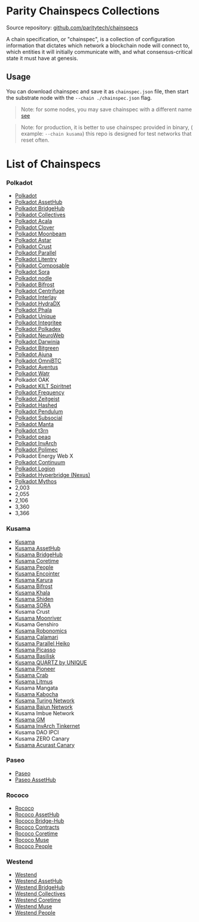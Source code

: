 # Parity Chainspecs Collections

Source repository: [github.com/paritytech/chainspecs](https://github.com/paritytech/chainspecs)

A chain specification, or "chainspec", is a collection of configuration information that dictates which network a blockchain node will connect to, which entities it will initially communicate with, and what consensus-critical state it must have at genesis.

## Usage 
You can download chainspec and save it as `chainspec.json` file, then start the substrate node with the `--chain ./chainspec.json` flag.

> Note: for some nodes, you may save chainspec with a different name [see](https://github.com/PureStake/moonbeam/issues/1104#issuecomment-996787548)

> Note: for production, it is better to use chainspec provided in binary, ( example: `--chain kusama`) this repo is designed for test networks that reset often.

# List of Chainspecs
### Polkadot
- [Polkadot](polkadot/relaychain/chainspec.json)
- [Polkadot AssetHub](polkadot/parachain/asset-hub/chainspec.json)
- [Polkadot BridgeHub](polkadot/parachain/bridge-hub/chainspec.json)
- [Polkadot Collectives](polkadot/parachain/collectives/chainspec.json)
- [Polkadot Acala](polkadot/parachain/acala/chainspec.json)
- [Polkadot Clover](polkadot/parachain/clover/chainspec.json)
- [Polkadot Moonbeam](polkadot/parachain/moonbeam/chainspec.json)
- [Polkadot Astar](polkadot/parachain/astar/chainspec.json)
- [Polkadot Crust](polkadot/parachain/crust/chainspec.json)
- [Polkadot Parallel](polkadot/parachain/parallel/chainspec.json)
- [Polkadot Litentry](polkadot/parachain/litentry/chainspec.json)
- [Polkadot Composable](polkadot/parachain/composable/chainspec.json)
- [Polkadot Sora](polkadot/parachain/sora/chainspec.json)
- [Polkadot nodle](polkadot/parachain/nodle/chainspec.json)
- [Polkadot Bifrost](polkadot/parachain/bifrost/chainspec.json)
- [Polkadot Centrifuge](polkadot/parachain/centrifuge/chainspec.json)
- [Polkadot Interlay](polkadot/parachain/interlay/chainspec.json)
- [Polkadot HydraDX](polkadot/parachain/hydradx/chainspec.json)
- [Polkadot Phala](polkadot/parachain/phala/chainspec.json)
- [Polkadot Unique](polkadot/parachain/unique/chainspec.json)
- [Polkadot Integritee](polkadot/parachain/integritee/chainspec.json)
- [Polkadot Polkadex](polkadot/parachain/polkadex/chainspec.json)
- [Polkadot NeuroWeb](polkadot/parachain/neuroweb/chainspec.json)
- [Polkadot Darwinia](polkadot/parachain/darwinia/chainspec.json)
- [Polkadot Bitgreen](polkadot/parachain/bitgreen/chainspec.json)
- [Polkadot Ajuna](polkadot/parachain/ajuna/chainspec.json)
- [Polkadot OmniBTC](polkadot/parachain/omnibtc/chainspec.json)
- [Polkadot Aventus](polkadot/parachain/aventus/chainspec.json)
- [Polkadot Watr](polkadot/parachain/watr/chainspec.json)
- Polkadot OAK
- [Polkadot KILT Spiritnet](polkadot/parachain/kilt/chainspec.json)
- [Polkadot Frequency](polkadot/parachain/frequency/chainspec.json)
- [Polkadot Zeitgeist](polkadot/parachain/zeitgeist/chainspec.json)
- [Polkadot Hashed](polkadot/parachain/hashed/chainspec.json)
- [Polkadot Pendulum](polkadot/parachain/pendulum/chainspec.json)
- [Polkadot Subsocial](polkadot/parachain/subsocial/chainspec.json)
- [Polkadot Manta](polkadot/parachain/manta/chainspec.json)
- [Polkadot t3rn](polkadot/parachain/t3rn/chainspec.json)
- [Polkadot peaq](polkadot/parachain/peaq/chainspec.json)
- [Polkadot InvArch](polkadot/parachain/invarch/chainspec.json)
- [Polkadot Polimec](polkadot/parachain/polimec/chainspec.json)
- Polkadot Energy Web X
- [Polkadot Continuum](polkadot/parachain/continuum/chainspec.json)
- [Polkadot Logion](polkadot/parachain/logion/chainspec.json)
- [Polkadot Hyperbridge (Nexus)](polkadot/parachain/hyperbridge/chainspec.json)
- [Polkadot Mythos](polkadot/parachain/mythos/chainspec.json)
- 2,003
- 2,055
- 2,106
- 3,360
- 3,366


### Kusama
- [Kusama](kusama/relaychain/chainspec.json)
- [Kusama AssetHub](kusama/parachain/asset-hub/chainspec.json)
- [Kusama BridgeHub](kusama/parachain/bridge-hub/chainspec.json)
- [Kusama Coretime](kusama/parachain/coretime/chainspec.json)
- [Kusama People](kusama/parachain/people/chainspec.json)
- [Kusama Encointer](kusama/parachain/encointer/chainspec.json)
- [Kusama Karura](kusama/parachain/karura/chainspec.json)
- [Kusama Bifrost](kusama/parachain/bifrost/chainspec.json)
- [Kusama Khala](kusama/parachain/khala/chainspec.json)
- [Kusama Shiden](kusama/parachain/shiden/chainspec.json)
- [Kusama SORA](kusama/parachain/sora/chainspec.json)
- Kusama Crust
- [Kusama Moonriver](kusama/parachain/moonriver/chainspec.json)
- Kusama Genshiro
- [Kusama Robonomics](kusama/parachain/robonomics/chainspec.json)
- [Kusama Calamari](kusama/parachain/calamari/chainspec.json)
- [Kusama Parallel Heiko](kusama/parachain/heiko/chainspec.json)
- [Kusama Picasso](kusama/parachain/picasso/chainspec.json)
- [Kusama Basilisk](kusama/parachain/basilisk/chainspec.json)
- [Kusama QUARTZ by UNIQUE](kusama/parachain/quartz/chainspec.json)
- [Kusama Pioneer](kusama/parachain/pioneer/chainspec.json)
- [Kusama Crab](kusama/parachain/crab/chainspec.json)
- [Kusama Litmus](kusama/parachain/litmus/chainspec.json)
- Kusama Mangata
- [Kusama Kabocha](kusama/parachain/kabocha/chainspec.json)
- [Kusama Turing Network](kusama/parachain/turing/chainspec.json)
- [Kusama Bajun Network](kusama/parachain/bajun/chainspec.json)
- Kusama Imbue Network
- [Kusama GM](kusama/parachain/gm/chainspec.json)
- [Kusama InvArch Tinkernet](kusama/parachain/invarch/chainspec.json)
- Kusama DAO IPCI
- Kusama ZERO Canary
- [Kusama Acurast Canary](kusama/parachain/acurast/chainspec.json)


### Paseo
- [Paseo](paseo/relaychain/chainspec.json)
- [Paseo AssetHub](paseo/parachain/asset-hub/chainspec.json)

### Rococo
- [Rococo](rococo/relaychain/chainspec.json)
- [Rococo AssetHub](rococo/parachain/asset-hub/chainspec.json)
- [Rococo Bridge-Hub](rococo/parachain/bridge-hub/chainspec.json)
- [Rococo Contracts](rococo/parachain/contracts/chainspec.json)
- [Rococo Coretime](rococo/parachain/coretime/chainspec.json)
- [Rococo Muse](rococo/parachain/mythical/chainspec.json)
- [Rococo People](rococo/parachain/people/chainspec.json)

### Westend
- [Westend](westend/relaychain/chainspec.json)
- [Westend AssetHub](westend/parachain/asset-hub/chainspec.json)
- [Westend BridgeHub](westend/parachain/bridge-hub/chainspec.json)
- [Westend Collectives](westend/parachain/collectives/chainspec.json)
- [Westend Coretime](westend/parachain/coretime/chainspec.json)
- [Westend Muse](westend/parachain/mythical/chainspec.json)
- [Westend People](westend/parachain/people/chainspec.json)

